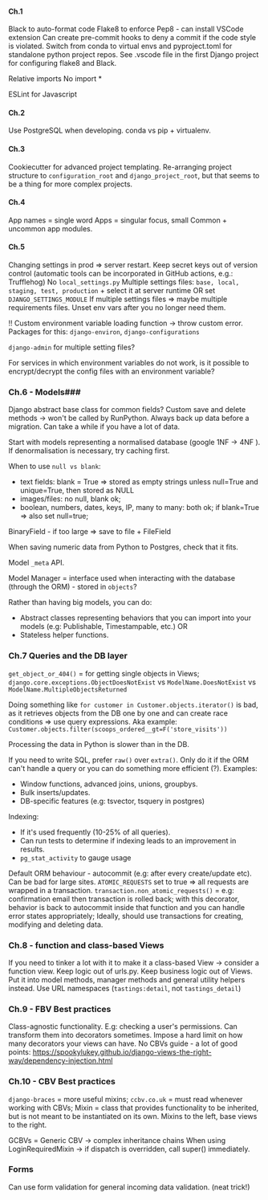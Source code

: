 #### Ch.1 ####
Black to auto-format code
Flake8 to enforce Pep8 - can install VSCode extension
Can create pre-commit hooks to deny a commit if the code style is violated.
Switch from conda to virtual envs and pyproject.toml for standalone python project repos.
See .vscode file in the first Django project for configuring flake8 and Black.

Relative imports
No import *

ESLint for Javascript

#### Ch.2 ####
Use PostgreSQL when developing.
conda vs pip + virtualenv.

#### Ch.3 ####
Cookiecutter for advanced project templating.
Re-arranging project structure to `configuration_root` and `django_project_root`, but that seems to be a thing for more complex projects.

#### Ch.4 ####
App names = single word
Apps = singular focus, small
Common + uncommon app modules.

#### Ch.5 ####
Changing settings in prod => server restart.
Keep secret keys out of version control (automatic tools can be incorporated in GitHub actions, e.g.: Trufflehog)
No `local_settings.py` 
Multiple settings files: `base, local, staging, test, production` + select it at server runtime OR set `DJANGO_SETTINGS_MODULE` 
If multiple settings files => maybe multiple requirements files.
Unset env vars after you no longer need them.

!! Custom environment variable loading function -> throw custom error.
Packages for this: `django-environ`, `django-configurations`

`django-admin` for multiple setting files?

For services in which environment variables do not work, is it possible to encrypt/decrypt the config files with an environment variable?

### Ch.6 - Models###
Django abstract base class for common fields?
Custom save and delete methods -> won't be called by RunPython.
Always back up data before a migration.
Can take a while if you have a lot of data.

Start with models representing a normalised database (google 1NF -> 4NF ).
If denormalisation is necessary, try caching first.

When to use `null vs blank`:
- text fields: blank = True => stored as empty strings unless null=True and unique=True, then stored as NULL
- images/files: no null, blank ok;
- boolean, numbers, dates, keys, IP, many to many: both ok; if blank=True => also set null=true;

BinaryField - if too large => save to file + FileField

When saving numeric data from Python to Postgres, check that it fits.

Model  `_meta` API.

Model Manager = interface used when interacting with the database (through the ORM) - stored in `objects`?

Rather than having big models, you can do:
- Abstract classes representing behaviors that you can import into your models (e.g: Publishable, Timestampable, etc.)
OR
- Stateless helper functions.


### Ch.7 Queries and the DB layer ###
`get_object_or_404()` = for getting single objects in Views;
`django.core.exceptions.ObjectDoesNotExist` vs `ModelName.DoesNotExist` vs 
`ModelName.MultipleObjectsReturned`

Doing something like `for customer in Customer.objects.iterator()` is bad, as it retrieves objects from the DB one by one and can create race conditions => use query expressions.
Aka example: `Customer.objects.filter(scoops_ordered__gt=F('store_visits'))`

Processing the data in Python is slower than in the DB.

If you need to write SQL, prefer `raw()` over `extra()`. Only do it if the ORM can't handle a query or you can do something more efficient (?). Examples:
- Window functions, advanced joins, unions, groupbys.
- Bulk inserts/updates.
- DB-specific features (e.g: tsvector, tsquery in postgres)

Indexing:
- If it's used frequently (10-25% of all queries).
- Can run tests to determine if indexing leads to an improvement in results.
- `pg_stat_activity` to gauge usage

Default ORM behaviour - autocommit (e.g: after every create/update etc). Can be bad for large sites.
`ATOMIC_REQUESTS` set to true => all requests are wrapped in a transaction. 
`transaction.non_atomic_requests()` = e.g: confirmation email then transaction is rolled back; with this decorator, behavior is back to autocommit inside that function and you can handle error states appropriately;
Ideally, should use transactions for creating, modifying and deleting data.

### Ch.8 - function and class-based Views ###
If you need to tinker a lot with it to make it a class-based View -> consider a function view.
Keep logic out of urls.py. Keep business logic out of Views. Put it into model methods, manager methods and general utility helpers instead.
Use URL namespaces (`tastings:detail`, not `tastings_detail`)

### Ch.9 - FBV Best practices ###
Class-agnostic functionality. E.g: checking a user's permissions.
Can transform them into decorators sometimes.
Impose a hard limit on how many decorators your views can have.
No CBVs guide - a lot of good points: https://spookylukey.github.io/django-views-the-right-way/dependency-injection.html

### Ch.10 - CBV Best practices ###
`django-braces` = more useful mixins;
`ccbv.co.uk` = must read whenever working with CBVs;
Mixin = class that provides functionality to be inherited, but is not meant to be instantiated on its own.
Mixins to the left, base views to the right.

GCBVs = Generic CBV -> complex inheritance chains
When using LoginRequiredMixin -> if dispatch is overridden, call super() immediately.

### Forms
Can use form validation for general incoming data validation. (neat trick!)







